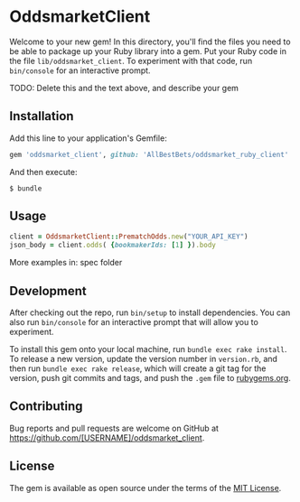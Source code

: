 # OddsmarketClient

Welcome to your new gem! In this directory, you'll find the files you need to be able to package up your Ruby library into a gem. Put your Ruby code in the file `lib/oddsmarket_client`. To experiment with that code, run `bin/console` for an interactive prompt.

TODO: Delete this and the text above, and describe your gem

## Installation

Add this line to your application's Gemfile:

```ruby
gem 'oddsmarket_client', github: 'AllBestBets/oddsmarket_ruby_client'
```

And then execute:

    $ bundle

## Usage

```ruby
client = OddsmarketClient::PrematchOdds.new("YOUR_API_KEY")
json_body = client.odds( {bookmakerIds: [1] }).body
```
More examples in: spec folder

## Development

After checking out the repo, run `bin/setup` to install dependencies. You can also run `bin/console` for an interactive prompt that will allow you to experiment.

To install this gem onto your local machine, run `bundle exec rake install`. To release a new version, update the version number in `version.rb`, and then run `bundle exec rake release`, which will create a git tag for the version, push git commits and tags, and push the `.gem` file to [rubygems.org](https://rubygems.org).

## Contributing

Bug reports and pull requests are welcome on GitHub at https://github.com/[USERNAME]/oddsmarket_client.


## License

The gem is available as open source under the terms of the [MIT License](http://opensource.org/licenses/MIT).

